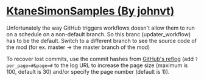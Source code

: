 # [KtaneSimonSamples (By johnvt)](https://github.com/johnvt/KtaneSimonSamples)

Unfortunately the way GitHub triggers workflows doesn't allow them to run on a schedule on a non-default branch. So this branc (updater_workflow) has to be the default. Switch to a different branch to see the source code of the mod (for ex. master -> the master branch of the mod)

To recover lost commits, use the commit hashes from [GitHub's reflog](https://api.github.com/repos/KtaneModules/KtaneSimonSamples-johnvt/events) (add `?per_page=#&page=#` to the log URL to increase the page size (maximum is 100, default is 30) and/or specify the page number (default is 1)).
